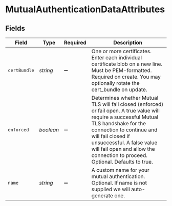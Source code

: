# MutualAuthenticationDataAttributes


## Fields

| Field                                                                                                                                                                                                                                                                                                  | Type                                                                                                                                                                                                                                                                                                   | Required                                                                                                                                                                                                                                                                                               | Description                                                                                                                                                                                                                                                                                            |
| ------------------------------------------------------------------------------------------------------------------------------------------------------------------------------------------------------------------------------------------------------------------------------------------------------ | ------------------------------------------------------------------------------------------------------------------------------------------------------------------------------------------------------------------------------------------------------------------------------------------------------ | ------------------------------------------------------------------------------------------------------------------------------------------------------------------------------------------------------------------------------------------------------------------------------------------------------ | ------------------------------------------------------------------------------------------------------------------------------------------------------------------------------------------------------------------------------------------------------------------------------------------------------ |
| `certBundle`                                                                                                                                                                                                                                                                                           | *string*                                                                                                                                                                                                                                                                                               | :heavy_minus_sign:                                                                                                                                                                                                                                                                                     | One or more certificates. Enter each individual certificate blob on a new line. Must be PEM-formatted. Required on create. You may optionally rotate the cert_bundle on update.                                                                                                                        |
| `enforced`                                                                                                                                                                                                                                                                                             | *boolean*                                                                                                                                                                                                                                                                                              | :heavy_minus_sign:                                                                                                                                                                                                                                                                                     | Determines whether Mutual TLS will fail closed (enforced) or fail open. A true value will require a successful Mutual TLS handshake for the connection to continue and will fail closed if unsuccessful. A false value will fail open and allow the connection to proceed. Optional. Defaults to true. |
| `name`                                                                                                                                                                                                                                                                                                 | *string*                                                                                                                                                                                                                                                                                               | :heavy_minus_sign:                                                                                                                                                                                                                                                                                     | A custom name for your mutual authentication. Optional. If name is not supplied we will auto-generate one.                                                                                                                                                                                             |